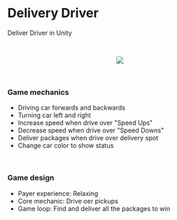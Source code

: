 # Delivery Driver
 Deliver Driver in Unity

<br>
 
<p align="center">
 <img src= height="400" />
</p>

<br>

### Game mechanics

 * Driving car forwards and backwards
 * Turning car left and right
 * Increase speed when drive over "Speed Ups"
 * Decrease speed when drive over "Speed Downs"
 * Deliver packages when drive over delivery spot
 * Change car color to show status

 <br>

 ### Game design

* Payer experience: Relaxing
* Core mechanic: Drive oer pickups
* Game loop: Find and deliver all the packages to win
